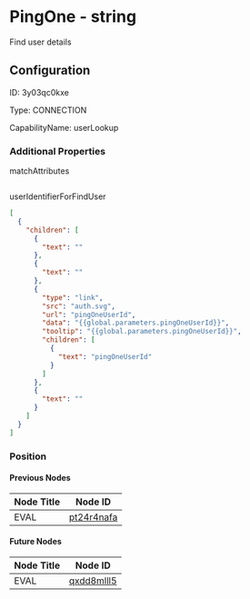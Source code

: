 # PingOne - string 
Find user details
## Configuration
ID:  3y03qc0kxe

Type: CONNECTION 

CapabilityName: userLookup






### Additional Properties
matchAttributes
```
```


userIdentifierForFindUser
```json 
[
  {
    "children": [
      {
        "text": ""
      },
      {
        "text": ""
      },
      {
        "type": "link",
        "src": "auth.svg",
        "url": "pingOneUserId",
        "data": "{{global.parameters.pingOneUserId}}",
        "tooltip": "{{global.parameters.pingOneUserId}}",
        "children": [
          {
            "text": "pingOneUserId"
          }
        ]
      },
      {
        "text": ""
      }
    ]
  }
]
```





### Position

#### Previous Nodes
| Node Title | Node ID |
| :------------- | ------------ |
| EVAL | [pt24r4nafa](./pt24r4nafa.md) | 
 
 #### Future Nodes
| Node Title | Node ID |
| :------------- | ------------ |
| EVAL |[qxdd8mlll5](./qxdd8mlll5.md) | 